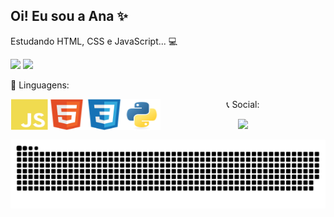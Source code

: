 ## Oi! Eu sou a Ana ✨
Estudando HTML, CSS e JavaScript... 💻
 <div>
 <p><a href="https://github.com/anapss1"></a>
  <img height="150em" src="https://github-readme-stats.vercel.app/api?username=anapss1&show_icons=true&theme=dracula&include_all_commits=true&count_private=true"/>
  <img height="150em" src="https://github-readme-stats.vercel.app/api/top-langs/?username=anapss1&layout=compact&langs_count=7&theme=dracula"/></p>
</div>
 
 
🎈 Linguagens:

  
<div style="display: inline_block" align="center">

  <img align="left" alt="ana-Js" height="50" width="60" src="https://raw.githubusercontent.com/devicons/devicon/master/icons/javascript/javascript-plain.svg">
  <img align="left" alt="ana-HTML" height="50" width="60" src="https://raw.githubusercontent.com/devicons/devicon/master/icons/html5/html5-original.svg">
  <img align="left" alt="ana-CSS" height="50" width="60" src="https://raw.githubusercontent.com/devicons/devicon/master/icons/css3/css3-original.svg">
  <img align="left" alt="ana-Python" height="50" width="60" src="https://raw.githubusercontent.com/devicons/devicon/master/icons/python/python-original.svg">
 
 📞 Social:

<a href="https://www.linkedin.com/in/anapss1/" target="_blank"><img height="30" src="https://img.shields.io/badge/-LinkedIn-%230077B5?style=for-the-badge&logo=linkedin&logoColor=white" target="_blank">
 </a>

</div>
 
 




 
  ![Snake animation](https://github.com/anapss1/anapss1/blob/output/github-contribution-grid-snake.svg)
 
</div>
